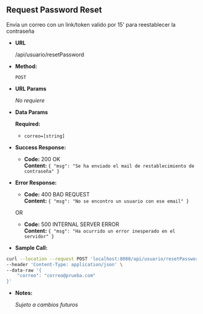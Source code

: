 **Request Password Reset**
----
  Envía un correo con un link/token valido por 15' para reestablecer la contraseña

* **URL**

  /api/usuario/resetPassword

* **Method:**

  `POST`
  
*  **URL Params**

   _No requiere_ 

* **Data Params**

    **Required:**
   * `correo=[string]`

* **Success Response:**

  * **Code:** 200 OK <br />
    **Content:** `{ "msg": "Se ha enviado el mail de restablecimiento de contraseña" }`
 
* **Error Response:**

  * **Code:** 400 BAD REQUEST <br />
    **Content:** `{ "msg": "No se encontro un usuario con ese email" }`

  OR

  * **Code:** 500 INTERNAL SERVER ERROR <br />
    **Content:** `{ "msg": "Ha ocurrido un error inesperado en el servidor" }`

* **Sample Call:**

```bash
curl --location --request POST 'localhost:8080/api/usuario/resetPassword' \
--header 'Content-Type: application/json' \
--data-raw '{
    "correo": "correo@prueba.com"
}'
```

* **Notes:**

  _Sujeto a cambios futuros_
